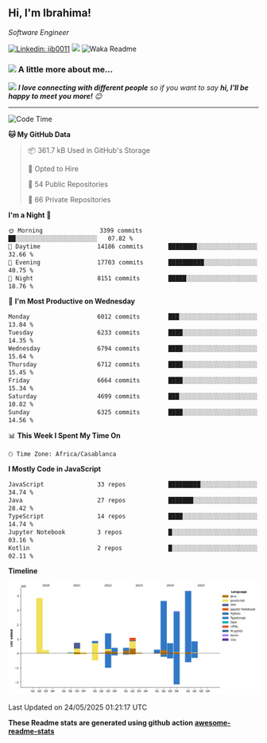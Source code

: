 <h2>Hi, I'm Ibrahima! </h2>
<p><em>Software Engineer 
</em></p>


[![Linkedin: iib0011](https://img.shields.io/badge/-iib0011-blue?style=flat-square&logo=Linkedin&logoColor=white&link=https://www.linkedin.com/in/iib0011/)](https://www.linkedin.com/in/iib0011/)
![](https://visitor-badge.glitch.me/badge?page_id=iib0011)
![Waka Readme](https://github.com/iib0011/iib0011/workflows/Waka%20Readme/badge.svg)


### <img src="https://media.giphy.com/media/VgCDAzcKvsR6OM0uWg/giphy.gif" width="50"> A little more about me...  


<img src="https://media.giphy.com/media/LnQjpWaON8nhr21vNW/giphy.gif" width="60"> <em><b>I love connecting with different people</b> so if you want to say <b>hi, I'll be happy to meet you more!</b> 😊</em>

---
<!--START_SECTION:waka-->
![Code Time](http://img.shields.io/badge/Code%20Time-4%2C875%20hrs%2030%20mins-blue)

**🐱 My GitHub Data** 

> 📦 361.7 kB Used in GitHub's Storage 
 > 
> 💼 Opted to Hire
 > 
> 📜 54 Public Repositories 
 > 
> 🔑 66 Private Repositories 
 > 
**I'm a Night 🦉** 

```text
🌞 Morning                3399 commits        ██░░░░░░░░░░░░░░░░░░░░░░░   07.82 % 
🌆 Daytime                14186 commits       ████████░░░░░░░░░░░░░░░░░   32.66 % 
🌃 Evening                17703 commits       ██████████░░░░░░░░░░░░░░░   40.75 % 
🌙 Night                  8151 commits        █████░░░░░░░░░░░░░░░░░░░░   18.76 % 
```
📅 **I'm Most Productive on Wednesday** 

```text
Monday                   6012 commits        ███░░░░░░░░░░░░░░░░░░░░░░   13.84 % 
Tuesday                  6233 commits        ████░░░░░░░░░░░░░░░░░░░░░   14.35 % 
Wednesday                6794 commits        ████░░░░░░░░░░░░░░░░░░░░░   15.64 % 
Thursday                 6712 commits        ████░░░░░░░░░░░░░░░░░░░░░   15.45 % 
Friday                   6664 commits        ████░░░░░░░░░░░░░░░░░░░░░   15.34 % 
Saturday                 4699 commits        ███░░░░░░░░░░░░░░░░░░░░░░   10.82 % 
Sunday                   6325 commits        ████░░░░░░░░░░░░░░░░░░░░░   14.56 % 
```


📊 **This Week I Spent My Time On** 

```text
🕑︎ Time Zone: Africa/Casablanca
```

**I Mostly Code in JavaScript** 

```text
JavaScript               33 repos            █████████░░░░░░░░░░░░░░░░   34.74 % 
Java                     27 repos            ███████░░░░░░░░░░░░░░░░░░   28.42 % 
TypeScript               14 repos            ████░░░░░░░░░░░░░░░░░░░░░   14.74 % 
Jupyter Notebook         3 repos             █░░░░░░░░░░░░░░░░░░░░░░░░   03.16 % 
Kotlin                   2 repos             █░░░░░░░░░░░░░░░░░░░░░░░░   02.11 % 
```



**Timeline**

![Lines of Code chart](https://raw.githubusercontent.com/iib0011/iib0011/master/assets/bar_graph.png)


 Last Updated on 24/05/2025 01:21:17 UTC
<!--END_SECTION:waka-->

**These Readme stats are generated using github action [awesome-readme-stats](https://github.com/iib0011/waka-readme-stats)**
